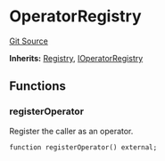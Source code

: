 # OperatorRegistry
[Git Source](https://github.com/symbioticfi/core/blob/45a7dbdd18fc5ac73ecf7310fc6816999bb8eef3/src/contracts/OperatorRegistry.sol)

**Inherits:**
[Registry](/Users/andreikorokhov/symbiotic/core/docs/autogen/src/src/contracts/common/Registry.sol/abstract.Registry.md), [IOperatorRegistry](/Users/andreikorokhov/symbiotic/core/docs/autogen/src/src/interfaces/IOperatorRegistry.sol/interface.IOperatorRegistry.md)


## Functions
### registerOperator

Register the caller as an operator.


```solidity
function registerOperator() external;
```


